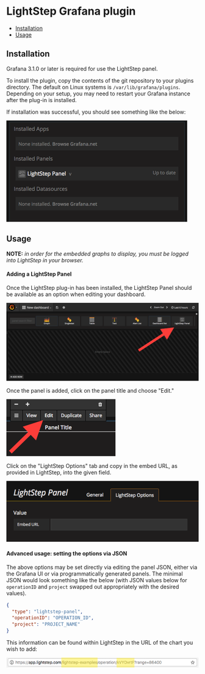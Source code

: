 # LightStep Grafana plugin

* [Installation](#installation)
* [Usage](#usage)

## Installation

Grafana 3.1.0 or later is required for use the LightStep panel.

To install the plugin, copy the contents of the git repository to your plugins directory. The default on Linux systems is `/var/lib/grafana/plugins`.  Depending on your setup, you may need to restart your Grafana instance after the plug-in is installed.

If installation was successful, you should see something like the below:

![Installed Panels](doc/installed-panel.png)

## Usage

**NOTE:** *in order for the embedded graphs to display, you must be logged into LightStep in your browser.*

#### Adding a LightStep Panel

Once the LightStep plug-in has been installed, the LightStep Panel should be available as an option when editing your dashboard.

![Add a panel](doc/add-panel.png)

Once the panel is added, click on the panel title and choose "Edit."

![Edit panel options](doc/edit-button.png)

Click on the "LightStep Options" tab and copy in the embed URL, as provided in LightStep, into the given field.

![Add a panel](doc/panel-url.png)


#### Advanced usage: setting the options via JSON

The above options may be set directly via editing the panel JSON, either via the Grafana UI or via programmatically generated panels. The minimal JSON would look something like the below (with JSON values below for `operationID` and `project` swapped out appropriately with the desired values).

```json
{
  "type": "lightstep-panel",
  "operationID": "OPERATION_ID",
  "project": "PROJECT_NAME"
}
```

This information can be found within LightStep in the URL of the chart you wish to add:

![URL components](doc/url.png)
